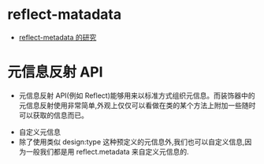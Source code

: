 # reflect-matadata

- [reflect-metadata 的研究](https://juejin.cn/post/6844904152812748807)

# 元信息反射 API

- 元信息反射 API(例如 Reflect)能够用来以标准方式组织元信息。而装饰器中的元信息反射使用非常简单,外观上仅仅可以看做在类的某个方法上附加一些随时可以获取的信息而已。

* 自定义元信息
* 除了使用类似 design:type 这种预定义的元信息外,我们也可以自定义信息,因为一般我们都是用 reflect.metadata 来自定义元信息的.
